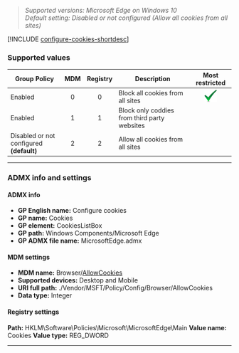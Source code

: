 <!-- ## Configure cookies -->
>*Supported versions: Microsoft Edge on Windows 10*<br>
>*Default setting: Disabled or not configured (Allow all cookies from all sites)*

[!INCLUDE [configure-cookies-shortdesc](../shortdesc/configure-cookies-shortdesc.md)]

### Supported values

|Group Policy  |MDM |Registry |Description |Most restricted |
|---|:---:|:---:|---|:---:|
|Enabled |0 |0 |Block all cookies from all sites |![Most restricted value](../images/check-gn.png) |
|Enabled |1 |1 |Block only coddies from third party websites | |
|Disabled or not configured<br>**(default)** |2 |2 |Allow all cookies from all sites | |
---

### ADMX info and settings
#### ADMX info
- **GP English name:** Configure cookies
- **GP name:** Cookies
- **GP element:** CookiesListBox
- **GP path:** Windows Components/Microsoft Edge
- **GP ADMX file name:** MicrosoftEdge.admx

#### MDM settings
- **MDM name:** Browser/[AllowCookies](https://docs.microsoft.com/en-us/windows/client-management/mdm/policy-csp-browser\#browser-allowcookies)
- **Supported devices:** Desktop and Mobile
- **URI full path:** ./Vendor/MSFT/Policy/Config/Browser/AllowCookies 
- **Data type:** Integer

#### Registry settings
**Path:** HKLM\\Software\\Policies\\Microsoft\\MicrosoftEdge\\Main 
**Value name:** Cookies
**Value type:** REG_DWORD

<hr>
